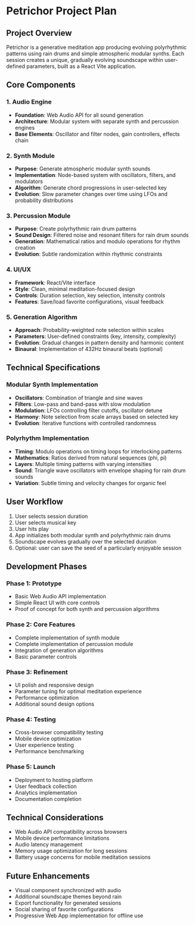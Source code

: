 # Petrichor Project Plan

## Project Overview
Petrichor is a generative meditation app producing evolving polyrhythmic patterns using rain drums and simple atmospheric modular synths. Each session creates a unique, gradually evolving soundscape within user-defined parameters, built as a React Vite application.

## Core Components

### 1. Audio Engine
- **Foundation**: Web Audio API for all sound generation
- **Architecture**: Modular system with separate synth and percussion engines
- **Base Elements**: Oscillator and filter nodes, gain controllers, effects chain

### 2. Synth Module
- **Purpose**: Generate atmospheric modular synth sounds
- **Implementation**: Node-based system with oscillators, filters, and modulators
- **Algorithm**: Generate chord progressions in user-selected key
- **Evolution**: Slow parameter changes over time using LFOs and probability distributions

### 3. Percussion Module
- **Purpose**: Create polyrhythmic rain drum patterns
- **Sound Design**: Filtered noise and resonant filters for rain drum sounds
- **Generation**: Mathematical ratios and modulo operations for rhythm creation
- **Evolution**: Subtle randomization within rhythmic constraints

### 4. UI/UX 
- **Framework**: React/Vite interface
- **Style**: Clean, minimal meditation-focused design
- **Controls**: Duration selection, key selection, intensity controls
- **Features**: Save/load favorite configurations, visual feedback

### 5. Generation Algorithm
- **Approach**: Probability-weighted note selection within scales
- **Parameters**: User-defined constraints (key, intensity, complexity)
- **Evolution**: Gradual changes in pattern density and harmonic content
- **Binaural**: Implementation of 432Hz binaural beats (optional)

## Technical Specifications

### Modular Synth Implementation
- **Oscillators**: Combination of triangle and sine waves
- **Filters**: Low-pass and band-pass with slow modulation
- **Modulation**: LFOs controlling filter cutoffs, oscillator detune
- **Harmony**: Note selection from scale arrays based on selected key
- **Evolution**: Iterative functions with controlled randomness

### Polyrhythm Implementation
- **Timing**: Modulo operations on timing loops for interlocking patterns
- **Mathematics**: Ratios derived from natural sequences (phi, pi)
- **Layers**: Multiple timing patterns with varying intensities
- **Sound**: Triangle wave oscillators with envelope shaping for rain drum sounds
- **Variation**: Subtle timing and velocity changes for organic feel

## User Workflow
1. User selects session duration
2. User selects musical key
3. User hits play
4. App initializes both modular synth and polyrhythmic rain drums
5. Soundscape evolves gradually over the selected duration
6. Optional: user can save the seed of a particularly enjoyable session

## Development Phases

### Phase 1: Prototype
- Basic Web Audio API implementation
- Simple React UI with core controls
- Proof of concept for both synth and percussion algorithms

### Phase 2: Core Features
- Complete implementation of synth module
- Complete implementation of percussion module
- Integration of generation algorithms
- Basic parameter controls

### Phase 3: Refinement
- UI polish and responsive design
- Parameter tuning for optimal meditation experience
- Performance optimization
- Additional sound design options

### Phase 4: Testing
- Cross-browser compatibility testing
- Mobile device optimization
- User experience testing
- Performance benchmarking

### Phase 5: Launch
- Deployment to hosting platform
- User feedback collection
- Analytics implementation
- Documentation completion

## Technical Considerations
- Web Audio API compatibility across browsers
- Mobile device performance limitations
- Audio latency management
- Memory usage optimization for long sessions
- Battery usage concerns for mobile meditation sessions

## Future Enhancements
- Visual component synchronized with audio
- Additional soundscape themes beyond rain
- Export functionality for generated sessions
- Social sharing of favorite configurations
- Progressive Web App implementation for offline use
